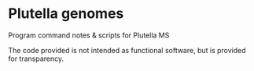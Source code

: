 # Plutella genomes
Program command notes &amp; scripts for Plutella MS

The code provided is not intended as functional software, but is provided for transparency.
